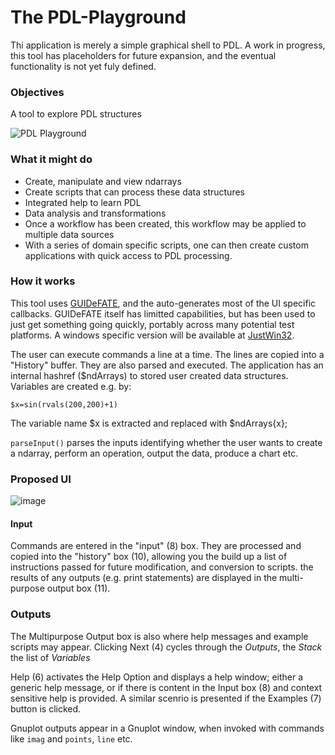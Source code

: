 # The PDL-Playground

Thi application is merely a simple graphical shell to PDL. A work in progress, this tool has placeholders
for future expansion, and the eventual functionality is not yet fuly defined. 

### Objectives

A tool to explore PDL structures

![PDL Playground](https://github.com/saiftynet/PDL-Playground/assets/34284663/b30d057a-e0cb-40b3-9342-316644c14965)

### What it might do

* Create, manipulate and view ndarrays
* Create scripts that can process these data structures
* Integrated help to learn PDL
* Data analysis and transformations
* Once a workflow has been created, this workflow may be applied to multiple data sources
* With a series of domain specific scripts, one can then create custom applications with quick access to PDL processing.

### How it works

This tool uses [GUIDeFATE](https://github.com/saiftynet/GUIDeFATE), and the auto-generates most of the UI specific callbacks.  GUIDeFATE itself has limitted capabilities, but has been used to just get something going quickly, portably across many potential test platforms. A windows specific version will be available at [JustWin32](https://github.com/saiftynet/JustWin32).

The user can execute commands a line at a time.  The lines are copied into a "History" buffer.
They are also parsed and executed. The application has an internal hashref ($ndArrays) to stored user created
data structures.  Variables are created e.g. by:

`$x=sin(rvals(200,200)+1)`

The variable name $x is extracted and replaced with $ndArrays{x};

`parseInput()` parses the inputs identifying whether the user wants to create a ndarray, perform an operation,
output the data, produce a chart etc. 

### Proposed UI

![image](https://github.com/saiftynet/PDL-Playground/assets/34284663/6fff4fbe-6df1-4908-87fb-a70b49abd227)


#### Input
Commands are entered in the "input" (8) box. They are processed and copied into the "history" box (10), allowing you the build up a list of instructions passed for future modification, and conversion to scripts.  the results of any outputs (e.g. print statements) are displayed in the multi-purpose output box (11).

### Outputs
The Multipurpose Output box is also where help messages and example scripts may appear. Clicking Next (4) cycles through the _Outputs_, the _Stack_ the list of _Variables_

Help (6) activates the Help Option and displays a help window; either a generic help message, or if there is content in the Input box (8) and context sensitive help is provided. A similar scenrio is presented if the Examples (7) button is clicked.

Gnuplot outputs appear in a Gnuplot window, when invoked with commands like `imag` and `points`, `line` etc.
